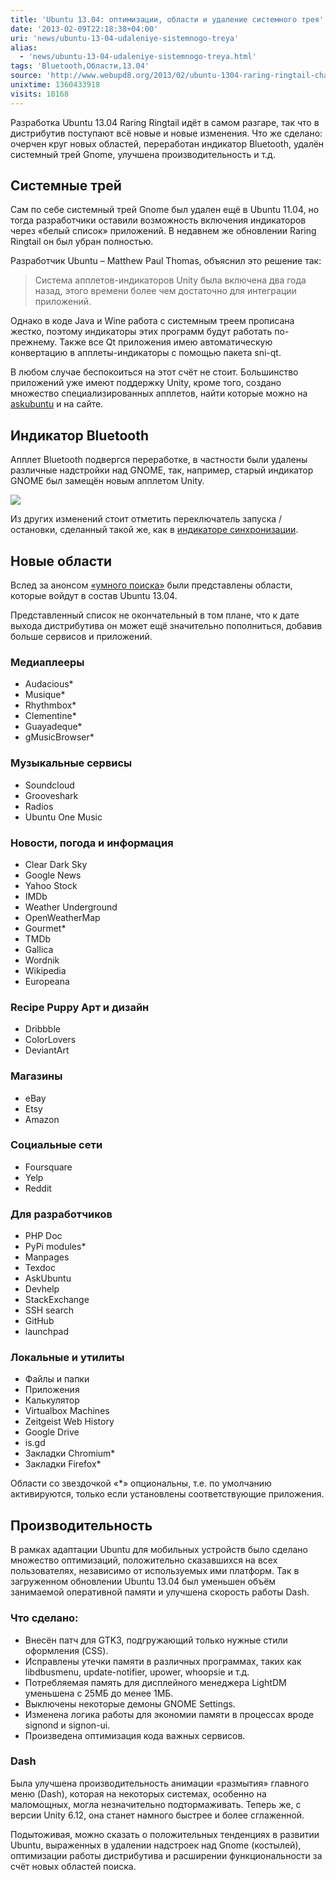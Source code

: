 ```yaml
---
title: 'Ubuntu 13.04: оптимизации, области и удаление системного трея'
date: '2013-02-09T22:18:38+04:00'
uri: 'news/ubuntu-13-04-udaleniye-sistemnogo-treya'
alias: 
  - 'news/ubuntu-13-04-udaleniye-sistemnogo-treya.html'
tags: 'Bluetooth,Области,13.04'
source: 'http://www.webupd8.org/2013/02/ubuntu-1304-raring-ringtail-changes.html'
unixtime: 1360433918
visits: 10168
---
```

Разработка Ubuntu 13.04 Raring Ringtail идёт в самом разгаре, так что в дистрибутив поступают всё новые и новые изменения. Что же сделано: очерчен круг новых областей, переработан индикатор Bluetooth, удалён системный трей Gnome, улучшена производительность и т.д.

## Системные трей

Сам по себе системный трей Gnome был удален ещё в Ubuntu 11.04, но тогда разработчики оставили возможность включения индикаторов через «белый список» приложений. В недавнем же обновлении Raring Ringtail он был убран полностью.

Разработчик Ubuntu – Matthew Paul Thomas, объяснил это решение так:

> Система апплетов-индикаторов Unity была включена два года назад, этого времени более чем достаточно для интеграции приложений.

Однако в коде Java и Wine работа с системным треем прописана жестко, поэтому индикаторы этих программ будут работать по-прежнему. Также все Qt приложения имею автоматическую конвертацию в апплеты-индикаторы с помощью пакета sni-qt.

В любом случае беспокоиться на этот счёт не стоит. Большинство приложений уже имеют поддержку Unity, кроме того, создано множество специализированных апплетов, найти которые можно на [askubuntu](http://askubuntu.com/questions/30334/what-application-indicators-are-available) и на сайте.

## Индикатор Bluetooth

Апплет Bluetooth подвергся переработке, в частности были удалены различные надстройки над GNOME, так, например, старый индикатор GNOME был замещён новым апплетом Unity.

[![](img/2013/02/09/22-00/bluetooth-8459321128-o.jpg)](img/2013/02/09/22-00/bluetooth-8459321128-o.jpg)

Из других изменений стоит отметить переключатель запуска / остановки, сделанный такой же, как в [индикаторе синхронизации](news/v-ubuntu-13-04-bylo-zagruzheno-menyu-sinkhronizatsii).

## Новые области

Вслед за анонсом [«умного поиска»](news/poisk-v-dash-cherez-udalennyy-server) были представлены области, которые войдут в состав Ubuntu 13.04.

Представленный список не окончательный в том плане, что к дате выхода дистрибутива он может ещё значительно пополниться, добавив больше сервисов и приложений.

### Медиаплееры

*   Audacious\*
*   Musique\*
*   Rhythmbox\*
*   Clementine\*
*   Guayadeque\*
*   gMusicBrowser\*

### Музыкальные сервисы

*   Soundcloud
*   Grooveshark
*   Radios
*   Ubuntu One Music

### Новости, погода и информация

*   Clear Dark Sky
*   Google News
*   Yahoo Stock
*   IMDb
*   Weather Underground
*   OpenWeatherMap
*   Gourmet\*
*   TMDb
*   Gallica
*   Wordnik
*   Wikipedia
*   Europeana

### Recipe Puppy Арт и дизайн

*   Dribbble
*   ColorLovers
*   DeviantArt

### Магазины

*   eBay
*   Etsy
*   Amazon

### Социальные сети

*   Foursquare
*   Yelp
*   Reddit

### Для разработчиков

*   PHP Doc
*   PyPi modules\*
*   Manpages
*   Texdoc
*   AskUbuntu
*   Devhelp
*   StackExchange
*   SSH search
*   GitHub
*   launchpad

### Локальные и утилиты

*   Файлы и папки
*   Приложения
*   Калькулятор
*   Virtualbox Machines
*   Zeitgeist Web History
*   Google Drive
*   is.gd
*   Закладки Chromium\*
*   Закладки Firefox\*

Области со звездочкой «\*» опциональны, т.е. по умолчанию активируются, только если установлены соответствующие приложения.

## Производительность

В рамках адаптации Ubuntu для мобильных устройств было сделано множество оптимизаций, положительно сказавшихся на всех пользователях, независимо от используемых ими платформ. Так в загруженном обновлении Ubuntu 13.04 был уменьшен объём занимаемой оперативной памяти и улучшена скорость работы Dash.

### Что сделано:

*   Внесён патч для GTK3, подгружающий только нужные стили оформления (CSS).
*   Исправлены утечки памяти в различных программах, таких как libdbusmenu, update-notifier, upower, whoopsie и т.д.
*   Потребляемая память для дисплейного менеджера LightDM уменьшена с 25МБ до менее 1МБ.
*   Выключены некоторые демоны GNOME Settings.
*   Изменена логика работы для экономии памяти в процессах вроде signond и signon-ui.
*   Произведена оптимизация кода важных сервисов.

### Dash

Была улучшена производительность анимации «размытия» главного меню (Dash), которая на некоторых системах, особенно на маломощных, могла незначительно подтормаживать. Теперь же, с версии Unity 6.12, она станет намного быстрее и более сглаженной.

Подытоживая, можно сказать о положительных тенденциях в развитии Ubuntu, выраженных в удалении надстроек над Gnome (костылей), оптимизации работы дистрибутива и расширении функциональности за счёт новых областей поиска.

